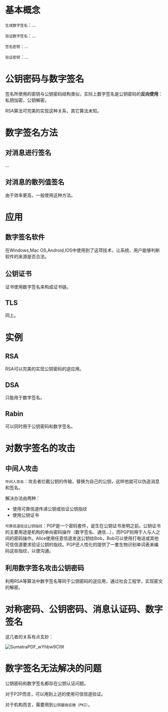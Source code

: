 # 基本概念

`生成数字签名`：...

`验证数字签名`：...

`签名密钥`：...

`验证密钥`：...

# 公钥密码与数字签名

签名所使用的密钥与公钥密码结构类似，实际上数字签名是公钥密码的**反向使用**：私钥加密，公钥解密。

RSA算法可完美的实现这种关系，其它算法未知。

# 数字签名方法

## 对消息进行签名
...

## 对消息的散列值签名

由于效率更高，一般使用这种方法。

# 应用

## 数字签名软件

在Windows,Mac OS,Android,IOS中使用到了这项技术，让系统、用户能够判断软件的来源是否合法。

## 公钥证书

证书使用数字签名来构成证书链。

## TLS

同上。

# 实例

## RSA

RSA可以完美的实现公钥密码的逆应用。

## DSA

只能用于数字签名。

## Rabin

可以同时用于公钥密码和数字签名。

# 对数字签名的攻击

## 中间人攻击

`中间人攻击`：攻击者拦截公钥的传输，替换为自己的公钥，这样他就可以伪造消息和签名。

解决办法由两种：

- 使用可靠信道传递公钥或验证公钥指纹
- 使用公钥证书

`可靠信道验证公钥指纹`：PGP是一个密码套件，诞生在公钥证书发明之前。公钥证书的主要用途是机构的单向密码操作（数字签名、通信...），而PGP则用于人与人之间的密码操作。Alice使用任意信道发送公钥给Bob，Bob可以使用打电话或其他可信信道要求验证公钥的指纹。PGP还人性化的提供了一套生物识别单词表来编码这些指纹，以便沟通。

## 利用数字签名攻击公钥密码

利用RSA等算法中数字签名等同于公钥密码的逆应用，通过社会工程学，实现密文的解密。

# 对称密码、公钥密码、消息认证码、数字签名

这几者的关系有点玄妙：

![SumatraPDF_wYhbw9Cl9I](_images/20200917163202871_22402.png)

# 数字签名无法解决的问题

公钥密码和数字签名都存在公钥认证问题。

对于P2P而言，可以用到上述的使用可信信道验证。

对于机构而言，需要用到`公钥基础设施（PKI）`。